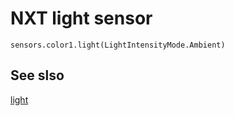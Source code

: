 # NXT light sensor

```cards
sensors.color1.light(LightIntensityMode.Ambient)
```

## See slso

[light](/reference/sensors/nxt-light-sensor/light)
